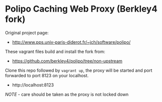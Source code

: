 # Polipo Caching Web Proxy (Berkley4 fork)

Original project page:
- http://www.pps.univ-paris-diderot.fr/~jch/software/polipo/

These vagrant files build and install the fork from:
- https://github.com/berkley4/polipo/tree/non-upstream

Clone this repo followed by `vagrant up`, the proxy will be started and port forwarded to port 8123 on your localhost.

- http://localhost:8123

*NOTE* - care should be taken as the proxy is not locked down
